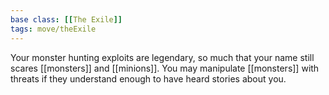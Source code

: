 ```yaml
---
base class: [[The Exile]]
tags: move/theExile
---
```

 Your monster hunting exploits are legendary, so much that your name still scares [[monsters]] and [[minions]]. You may manipulate [[monsters]] with threats if they understand enough to have heard stories about you. 